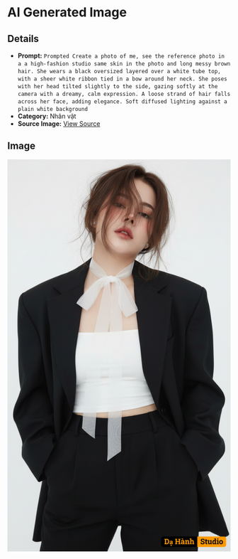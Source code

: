 # AI Generated Image

## Details
- **Prompt:** `Prompted Create a photo of me, see the reference photo in a a high-fashion studio same skin in the photo and long messy brown hair. She wears a black oversized layered over a white tube top, with a sheer white ribbon tied in a bow around her neck. She poses with her head tilted slightly to the side, gazing softly at the camera with a dreamy, calm expression. A loose strand of hair falls across her face, adding elegance. Soft diffused lighting against a plain white background`
- **Category:** Nhân vật
- **Source Image:** [View Source](https://raw.githubusercontent.com/lenzcomvth/ImageLibrary/main/Female.png)

## Image
![AI Generated Image](./image-2025-10-03T06-30-55-362Z.png)